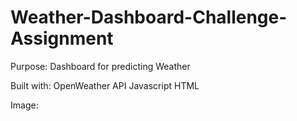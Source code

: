 # Weather-Dashboard-Challenge-Assignment

Purpose: Dashboard for predicting Weather

Built with:
OpenWeather API
Javascript
HTML

Image: 
